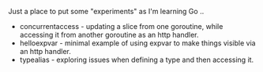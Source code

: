 
Just a place to put some "experiments" as I'm learning Go ..

* concurrentaccess - updating a slice from one goroutine, while accessing it from another goroutine as an http handler.
* helloexpvar - minimal example of using expvar to make things visible via an http handler.
* typealias - exploring issues when defining a type and then accessing it.  